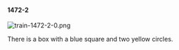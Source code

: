 #### 1472-2
![train-1472-2-0.png](https://github.com/lil-lab/nlvr/raw/master/nlvr/train/images/6/train-1472-2-0.png "train-1472-2-0.png")

There is a box with a blue square and two yellow circles.